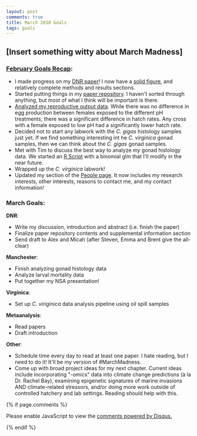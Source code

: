 ```yaml
---
layout: post
comments: true
title: March 2018 Goals
tags: goals
---
```


## [Insert something witty about March Madness]

### [February Goals Recap](https://yaaminiv.github.io/February-2018-Goals/):

- I made progress on my [DNR paper](https://docs.google.com/document/d/1giP16iXWPE7oDSNI7fyLV3p_1jqsXuuxlH7cJQAwhLM/edit#heading=h.7vvlns7jaib)! I now have a [solid figure](https://yaaminiv.github.io/Remaining-Analyses-Part20/), and relatively complete methods and results sections.
- Started putting things in my [paper repository](https://github.com/RobertsLab/paper-gigas-DNR-proteomics). I haven't sorted through anything, but most of what I think will be important is there.
- [Analyzed my reproductive output data](https://yaaminiv.github.io/Reproductive-Output-Analyses/). While there was no difference in egg production between females exposed to the different pH treatments, there was a significant difference in hatch rates. Any cross with a female exposed to low pH had a significantly lower hatch rate.
- Decided not to start any labwork with the *C. gigas* histology samples just yet. If we find something interesting int he *C. virginica* gonad samples, then we can think about the *C. gigas* gonad samples.
- Met with Tim to discuss the best way to analyze my gonad histology data. We started an [R Script](https://github.com/RobertsLab/project-oyster-oa/blob/master/analyses/Manchester_Gonad_Histology/2018-02-27-Histology-Classification-Analyses.R) with a binomial glm that I'll modify in the near future.
- Wrapped up the *C. virginica* labwork!
- Updated my section of the [People page](http://faculty.washington.edu/sr320/?page_id=505). It now includes my research interests, other interests, reasons to contact me, and my contact information!

### March Goals:

**DNR**:

- Write my discussion, introduction and abstract (i.e. finish the paper)
- Finalize paper repository contents and supplemental information section
- Send draft to Alex and Micah (after Steven, Emma and Brent give the all-clear)

**Manchester**:

- Finish analyzing gonad histology data
- Analyze larval mortality data
- Put together my NSA presentation!

**Virginica**:

- Set up *C. viriginica* data analysis pipeline using oil spill samples

**Metaanalysis**:

- Read papers
- Draft introduction

**Other**:

- Schedule time every day to read at least one paper. I hate reading, but I need to do it! It'll be my version of #MarchMadness.
- Come up with broad project ideas for my next chapter. Current ideas include incorporating "-omics" data into climate change predictions (à la Dr. Rachel Bay),  examining epigenetic signatures of marine invasions AND climate-related stressors, and/or doing more work outside of controlled hatchery and lab settings. Reading *should* help with this.

{% if page.comments %}

<div id="disqus_thread"></div>
<script>

/**
*  RECOMMENDED CONFIGURATION VARIABLES: EDIT AND UNCOMMENT THE SECTION BELOW TO INSERT DYNAMIC VALUES FROM YOUR PLATFORM OR CMS.
*  LEARN WHY DEFINING THESE VARIABLES IS IMPORTANT: https://disqus.com/admin/universalcode/#configuration-variables*/
/*
var disqus_config = function () {
this.page.url = PAGE_URL;  // Replace PAGE_URL with your page's canonical URL variable
this.page.identifier = PAGE_IDENTIFIER; // Replace PAGE_IDENTIFIER with your page's unique identifier variable
};
*/
(function() { // DON'T EDIT BELOW THIS LINE
var d = document, s = d.createElement('script');
s.src = 'https://the-responsible-grad-student.disqus.com/embed.js';
s.setAttribute('data-timestamp', +new Date());
(d.head || d.body).appendChild(s);
})();
</script>
<noscript>Please enable JavaScript to view the <a href="https://disqus.com/?ref_noscript">comments powered by Disqus.</a></noscript>

{% endif %}

<script id="dsq-count-scr" src="//the-responsible-grad-student.disqus.com/count.js" async></script>
